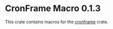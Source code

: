 # CronFrame Macro 0.1.3
This crate contains macros for the [cronframe](https://crates.io/crates/cronframe) crate.